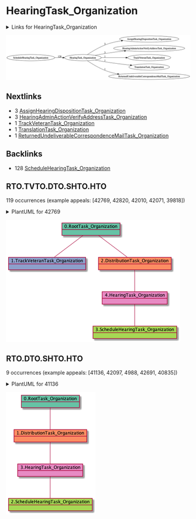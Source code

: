 # HearingTask_Organization

<details><summary>Links for HearingTask_Organization</summary>

```
digraph G {
rankdir="LR";
"HearingTask_Organization" -> "AssignHearingDispositionTask_Organization" [label=3]
"HearingTask_Organization" -> "HearingAdminActionVerifyAddressTask_Organization" [label=3]
"HearingTask_Organization" -> "TrackVeteranTask_Organization" [label=1]
"HearingTask_Organization" -> "TranslationTask_Organization" [label=1]
"HearingTask_Organization" -> "ReturnedUndeliverableCorrespondenceMailTask_Organization" [label=1]
"ScheduleHearingTask_Organization" -> "HearingTask_Organization" [label=128]
}
```
</details>

![RTO.DTO.SHTO-41136](dot/RTO.DTO.SHTO.dot.png)

## Nextlinks

   * 3 [AssignHearingDispositionTask_Organization](AssignHearingDispositionTask_Organization.md)
   * 3 [HearingAdminActionVerifyAddressTask_Organization](HearingAdminActionVerifyAddressTask_Organization.md)
   * 1 [TrackVeteranTask_Organization](TrackVeteranTask_Organization.md)
   * 1 [TranslationTask_Organization](TranslationTask_Organization.md)
   * 1 [ReturnedUndeliverableCorrespondenceMailTask_Organization](ReturnedUndeliverableCorrespondenceMailTask_Organization.md)

## Backlinks

   * 128 [ScheduleHearingTask_Organization](ScheduleHearingTask_Organization.md)

## RTO.TVTO.DTO.SHTO.HTO

119 occurrences (example appeals: [42769, 42820, 42010, 42071, 39818])

<details><summary>PlantUML for 42769</summary>

```
@startuml
object 0.RootTask_Organization #66c2a5
object 1.TrackVeteranTask_Organization #8da0cb
object 2.DistributionTask_Organization #fc8d62
object 3.ScheduleHearingTask_Organization #a6d854
object 4.HearingTask_Organization #e78ac3
0.RootTask_Organization -- 1.TrackVeteranTask_Organization
0.RootTask_Organization -- 2.DistributionTask_Organization
4.HearingTask_Organization -- 3.ScheduleHearingTask_Organization
2.DistributionTask_Organization -- 4.HearingTask_Organization
@enduml
```
</details>

![RTO.TVTO.DTO.SHTO.HTO-42769](uml/RTO.TVTO.DTO.SHTO.HTO-42769.png)

## RTO.DTO.SHTO.HTO

9 occurrences (example appeals: [41136, 42097, 4988, 42691, 40835])

<details><summary>PlantUML for 41136</summary>

```
@startuml
object 0.RootTask_Organization #66c2a5
object 1.DistributionTask_Organization #fc8d62
object 2.ScheduleHearingTask_Organization #a6d854
object 3.HearingTask_Organization #e78ac3
0.RootTask_Organization -- 1.DistributionTask_Organization
3.HearingTask_Organization -- 2.ScheduleHearingTask_Organization
1.DistributionTask_Organization -- 3.HearingTask_Organization
@enduml
```
</details>

![RTO.DTO.SHTO.HTO-41136](uml/RTO.DTO.SHTO.HTO-41136.png)

